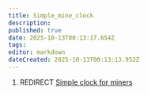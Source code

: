 ```yaml
---
title: Simple_mine_clock
description: 
published: true
date: 2025-10-13T00:13:17.654Z
tags: 
editor: markdown
dateCreated: 2025-10-13T00:13:13.952Z
---
```


1.  REDIRECT [Simple clock for
    miners](Simple_clock_for_miners "wikilink")